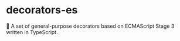 # decorators-es
:wrench: A set of general-purpose decorators based on ECMAScript Stage 3 written in TypeScript.

